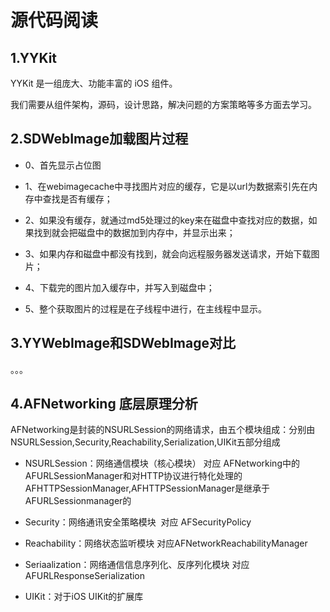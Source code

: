 # 源代码阅读

## 1.YYKit
	
YYKit 是一组庞大、功能丰富的 iOS 组件。

我们需要从组件架构，源码，设计思路，解决问题的方案策略等多方面去学习。


## 2.SDWebImage加载图片过程

- 0、首先显示占位图

- 1、在webimagecache中寻找图片对应的缓存，它是以url为数据索引先在内存中查找是否有缓存；

- 2、如果没有缓存，就通过md5处理过的key来在磁盘中查找对应的数据，如果找到就会把磁盘中的数据加到内存中，并显示出来；

- 3、如果内存和磁盘中都没有找到，就会向远程服务器发送请求，开始下载图片；

- 4、下载完的图片加入缓存中，并写入到磁盘中；

- 5、整个获取图片的过程是在子线程中进行，在主线程中显示。


## 3.YYWebImage和SDWebImage对比

。。。

## 4.AFNetworking 底层原理分析

AFNetworking是封装的NSURLSession的网络请求，由五个模块组成：分别由NSURLSession,Security,Reachability,Serialization,UIKit五部分组成

- NSURLSession：网络通信模块（核心模块） 对应 AFNetworking中的 AFURLSessionManager和对HTTP协议进行特化处理的AFHTTPSessionManager,AFHTTPSessionManager是继承于AFURLSessionmanager的

- Security：网络通讯安全策略模块  对应 AFSecurityPolicy

- Reachability：网络状态监听模块 对应AFNetworkReachabilityManager

- Seriaalization：网络通信信息序列化、反序列化模块 对应 AFURLResponseSerialization

- UIKit：对于iOS UIKit的扩展库

